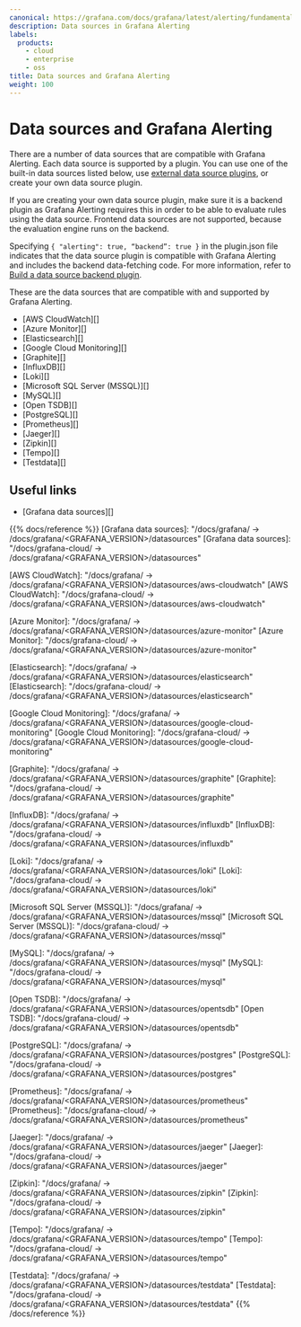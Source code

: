 ```yaml
---
canonical: https://grafana.com/docs/grafana/latest/alerting/fundamentals/data-source-alerting/
description: Data sources in Grafana Alerting
labels:
  products:
    - cloud
    - enterprise
    - oss
title: Data sources and Grafana Alerting
weight: 100
---
```


# Data sources and Grafana Alerting

There are a number of data sources that are compatible with Grafana Alerting. Each data source is supported by a plugin. You can use one of the built-in data sources listed below, use [external data source plugins](/grafana/plugins/?type=datasource), or create your own data source plugin.

If you are creating your own data source plugin, make sure it is a backend plugin as Grafana Alerting requires this in order to be able to evaluate rules using the data source. Frontend data sources are not supported, because the evaluation engine runs on the backend.

Specifying `{ "alerting": true, “backend”: true }` in the plugin.json file indicates that the data source plugin is compatible with Grafana Alerting and includes the backend data-fetching code. For more information, refer to [Build a data source backend plugin](/tutorials/build-a-data-source-backend-plugin/).

These are the data sources that are compatible with and supported by Grafana Alerting.

- [AWS CloudWatch][]
- [Azure Monitor][]
- [Elasticsearch][]
- [Google Cloud Monitoring][]
- [Graphite][]
- [InfluxDB][]
- [Loki][]
- [Microsoft SQL Server (MSSQL)][]
- [MySQL][]
- [Open TSDB][]
- [PostgreSQL][]
- [Prometheus][]
- [Jaeger][]
- [Zipkin][]
- [Tempo][]
- [Testdata][]

## Useful links

- [Grafana data sources][]

{{% docs/reference %}}
[Grafana data sources]: "/docs/grafana/ -> /docs/grafana/<GRAFANA_VERSION>/datasources"
[Grafana data sources]: "/docs/grafana-cloud/ -> /docs/grafana/<GRAFANA_VERSION>/datasources"

[AWS CloudWatch]: "/docs/grafana/ -> /docs/grafana/<GRAFANA_VERSION>/datasources/aws-cloudwatch"
[AWS CloudWatch]: "/docs/grafana-cloud/ -> /docs/grafana/<GRAFANA_VERSION>/datasources/aws-cloudwatch"

[Azure Monitor]: "/docs/grafana/ -> /docs/grafana/<GRAFANA_VERSION>/datasources/azure-monitor"
[Azure Monitor]: "/docs/grafana-cloud/ -> /docs/grafana/<GRAFANA_VERSION>/datasources/azure-monitor"

[Elasticsearch]: "/docs/grafana/ -> /docs/grafana/<GRAFANA_VERSION>/datasources/elasticsearch"
[Elasticsearch]: "/docs/grafana-cloud/ -> /docs/grafana/<GRAFANA_VERSION>/datasources/elasticsearch"

[Google Cloud Monitoring]: "/docs/grafana/ -> /docs/grafana/<GRAFANA_VERSION>/datasources/google-cloud-monitoring"
[Google Cloud Monitoring]: "/docs/grafana-cloud/ -> /docs/grafana/<GRAFANA_VERSION>/datasources/google-cloud-monitoring"

[Graphite]: "/docs/grafana/ -> /docs/grafana/<GRAFANA_VERSION>/datasources/graphite"
[Graphite]: "/docs/grafana-cloud/ -> /docs/grafana/<GRAFANA_VERSION>/datasources/graphite"

[InfluxDB]: "/docs/grafana/ -> /docs/grafana/<GRAFANA_VERSION>/datasources/influxdb"
[InfluxDB]: "/docs/grafana-cloud/ -> /docs/grafana/<GRAFANA_VERSION>/datasources/influxdb"

[Loki]: "/docs/grafana/ -> /docs/grafana/<GRAFANA_VERSION>/datasources/loki"
[Loki]: "/docs/grafana-cloud/ -> /docs/grafana/<GRAFANA_VERSION>/datasources/loki"

[Microsoft SQL Server (MSSQL)]: "/docs/grafana/ -> /docs/grafana/<GRAFANA_VERSION>/datasources/mssql"
[Microsoft SQL Server (MSSQL)]: "/docs/grafana-cloud/ -> /docs/grafana/<GRAFANA_VERSION>/datasources/mssql"

[MySQL]: "/docs/grafana/ -> /docs/grafana/<GRAFANA_VERSION>/datasources/mysql"
[MySQL]: "/docs/grafana-cloud/ -> /docs/grafana/<GRAFANA_VERSION>/datasources/mysql"

[Open TSDB]: "/docs/grafana/ -> /docs/grafana/<GRAFANA_VERSION>/datasources/opentsdb"
[Open TSDB]: "/docs/grafana-cloud/ -> /docs/grafana/<GRAFANA_VERSION>/datasources/opentsdb"

[PostgreSQL]: "/docs/grafana/ -> /docs/grafana/<GRAFANA_VERSION>/datasources/postgres"
[PostgreSQL]: "/docs/grafana-cloud/ -> /docs/grafana/<GRAFANA_VERSION>/datasources/postgres"

[Prometheus]: "/docs/grafana/ -> /docs/grafana/<GRAFANA_VERSION>/datasources/prometheus"
[Prometheus]: "/docs/grafana-cloud/ -> /docs/grafana/<GRAFANA_VERSION>/datasources/prometheus"

[Jaeger]: "/docs/grafana/ -> /docs/grafana/<GRAFANA_VERSION>/datasources/jaeger"
[Jaeger]: "/docs/grafana-cloud/ -> /docs/grafana/<GRAFANA_VERSION>/datasources/jaeger"

[Zipkin]: "/docs/grafana/ -> /docs/grafana/<GRAFANA_VERSION>/datasources/zipkin"
[Zipkin]: "/docs/grafana-cloud/ -> /docs/grafana/<GRAFANA_VERSION>/datasources/zipkin"

[Tempo]: "/docs/grafana/ -> /docs/grafana/<GRAFANA_VERSION>/datasources/tempo"
[Tempo]: "/docs/grafana-cloud/ -> /docs/grafana/<GRAFANA_VERSION>/datasources/tempo"

[Testdata]: "/docs/grafana/ -> /docs/grafana/<GRAFANA_VERSION>/datasources/testdata"
[Testdata]: "/docs/grafana-cloud/ -> /docs/grafana/<GRAFANA_VERSION>/datasources/testdata"
{{% /docs/reference %}}
